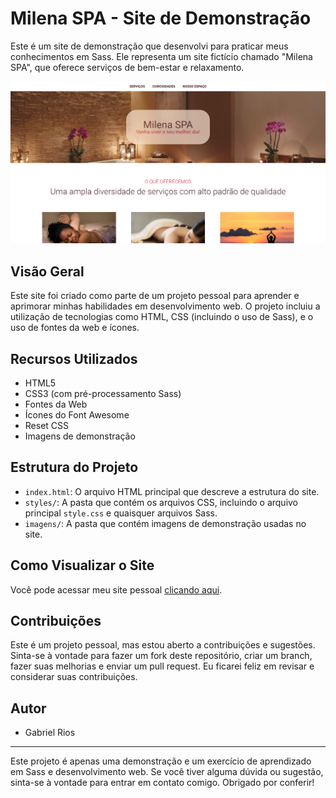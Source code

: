 # Milena SPA - Site de Demonstração

Este é um site de demonstração que desenvolvi para praticar meus conhecimentos em Sass. Ele representa um site fictício chamado "Milena SPA", que oferece serviços de bem-estar e relaxamento.

![Screenshot 1](./imagens/screencapture-project-spa-sass-vercel-app-2023-11-05-16_28_58.png)

## Visão Geral

Este site foi criado como parte de um projeto pessoal para aprender e aprimorar minhas habilidades em desenvolvimento web. O projeto incluiu a utilização de tecnologias como HTML, CSS (incluindo o uso de Sass), e o uso de fontes da web e ícones.

## Recursos Utilizados

-  HTML5
-  CSS3 (com pré-processamento Sass)
-  Fontes da Web
-  Ícones do Font Awesome
-  Reset CSS
-  Imagens de demonstração

## Estrutura do Projeto

-  `index.html`: O arquivo HTML principal que descreve a estrutura do site.
-  `styles/`: A pasta que contém os arquivos CSS, incluindo o arquivo principal `style.css` e quaisquer arquivos Sass.
-  `imagens/`: A pasta que contém imagens de demonstração usadas no site.

## Como Visualizar o Site

Você pode acessar meu site pessoal [clicando aqui](https://project-spa-sass.vercel.app/).

## Contribuições

Este é um projeto pessoal, mas estou aberto a contribuições e sugestões. Sinta-se à vontade para fazer um fork deste repositório, criar um branch, fazer suas melhorias e enviar um pull request. Eu ficarei feliz em revisar e considerar suas contribuições.

## Autor

-  Gabriel Rios

---

Este projeto é apenas uma demonstração e um exercício de aprendizado em Sass e desenvolvimento web. Se você tiver alguma dúvida ou sugestão, sinta-se à vontade para entrar em contato comigo. Obrigado por conferir!

